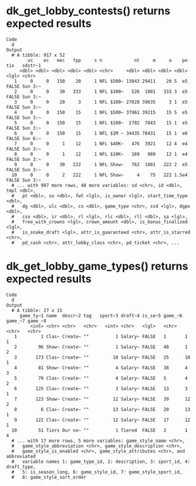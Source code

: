 # dk_get_lobby_contests() returns expected results

    Code
      d
    Output
      # A tibble: 917 x 52
            uc    ec   mec   fpp     s n            nt     m     a    po tix   sdstr~1
         <dbl> <dbl> <dbl> <dbl> <dbl> <chr>     <dbl> <dbl> <dbl> <dbl> <lgl> <chr>  
       1     0     0   150    20     1 NFL $500~ 13843 29411    20 5  e5 FALSE Sun 3:~
       2     0     0    30   333     1 NFL $300~   526  1001   333 3  e5 FALSE Sun 3:~
       3     0     0    20     3     1 NFL $100~ 27028 39635     3 1  e5 FALSE Sun 3:~
       4     0     0   150    15     1 NFL $500~ 37961 39215    15 5  e5 FALSE Sun 3:~
       5     0     0   150    15     1 NFL $100~  2702  7843    15 1  e5 FALSE Sun 3:~
       6     0     0   150    15     1 NFL $1M ~ 34435 78431    15 1  e6 FALSE Sun 6:~
       7     0     0     1    12     1 NFL $40K~   476  3921    12 4  e4 FALSE Sun 3:~
       8     0     0     1    12     1 NFL $10K~   169   980    12 1  e4 FALSE Sun 3:~
       9     0     0    30   222     1 NFL Show~   762  1001   222 2  e5 FALSE Sun 3:~
      10     0     0     2   222     1 NFL Show~     4    75   222 1.5e4 FALSE Sun 3:~
      # ... with 907 more rows, 40 more variables: sd <chr>, id <dbl>, tmpl <dbl>,
      #   pt <dbl>, so <dbl>, fwt <lgl>, is_owner <lgl>, start_time_type <dbl>,
      #   dg <dbl>, ulc <dbl>, cs <dbl>, game_type <chr>, ssd <lgl>, dgpo <dbl>,
      #   cso <dbl>, ir <dbl>, rl <lgl>, rlc <dbl>, rll <dbl>, sa <lgl>,
      #   free_with_crowns <lgl>, crown_amount <dbl>, is_bonus_finalized <lgl>,
      #   is_snake_draft <lgl>, attr_is_guaranteed <chr>, attr_is_starred <chr>,
      #   pd_cash <chr>, attr_lobby_class <chr>, pd_ticket <chr>, ...

# dk_get_lobby_game_types() returns expected results

    Code
      d
    Output
      # A tibble: 27 x 15
         game_ty~1 name  descr~2 tag   sport~3 draft~4 is_se~5 game_~6 game_~7 game_~8
             <int> <chr> <chr>   <chr>   <int> <chr>   <lgl>   <chr>   <chr>   <chr>  
       1         1 Clas~ Create~ ""          1 Salary~ FALSE   1       1       1      
       2        96 Show~ Create~ ""          1 Salary~ FALSE   48      1       2      
       3       173 Clas~ Create~ ""         10 Salary~ FALSE   25      10      1      
       4        81 Show~ Create~ ""          4 Salary~ FALSE   38      4       3      
       5        70 Clas~ Create~ ""          4 Salary~ FALSE   5       4       2      
       6       125 Clas~ Create~ ""          3 Salary~ FALSE   13      3       1      
       7       123 Show~ Create~ ""         12 Salary~ FALSE   39      12      2      
       8         6 Clas~ Create~ ""         13 Salary~ FALSE   20      13      1      
       9       122 Clas~ Create~ ""         12 Salary~ FALSE   17      12      1      
      10        51 Tiers Our no~ ""          1 Tiered  FALSE   2       1       4      
      # ... with 17 more rows, 5 more variables: game_style_name <chr>,
      #   game_style_abbreviation <chr>, game_style_description <chr>,
      #   game_style_is_enabled <chr>, game_style_attributes <chr>, and abbreviated
      #   variable names 1: game_type_id, 2: description, 3: sport_id, 4: draft_type,
      #   5: is_season_long, 6: game_style_id, 7: game_style_sport_id,
      #   8: game_style_sort_order

